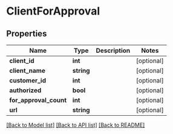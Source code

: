 # ClientForApproval

## Properties
Name | Type | Description | Notes
------------ | ------------- | ------------- | -------------
**client_id** | **int** |  | [optional] 
**client_name** | **string** |  | [optional] 
**customer_id** | **int** |  | [optional] 
**authorized** | **bool** |  | [optional] 
**for_approval_count** | **int** |  | [optional] 
**url** | **string** |  | [optional] 

[[Back to Model list]](../../README.md#documentation-for-models) [[Back to API list]](../../README.md#documentation-for-api-endpoints) [[Back to README]](../../README.md)


